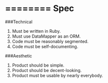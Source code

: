 ========
Spec
========

###Technical

1. Must be written in Ruby.
2. Must use DataMapper as an ORM.
3. Code must be reasonably segmented.
4. Code must be self-documenting.

###Aesthetic

1. Product should be simple.
2. Product should be decent-looking.
3. Product must be usable by nearly everybody.